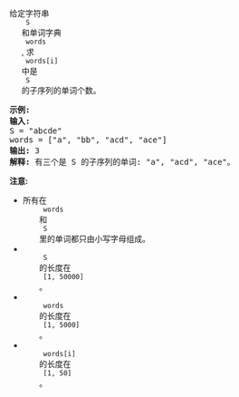 <html>
 <body>
  <p>
   给定字符串
   <code>
    S
   </code>
   和单词字典
   <code>
    words
   </code>
   , 求
   <code>
    words[i]
   </code>
   中是
   <code>
    S
   </code>
   的子序列的单词个数。
  </p>
  <pre>
<strong>示例:</strong>
<strong>输入:</strong> 
S = "abcde"
words = ["a", "bb", "acd", "ace"]
<strong>输出:</strong> 3
<strong>解释:</strong> 有三个是 S 的子序列的单词: "a", "acd", "ace"。
</pre>
  <p>
   <strong>
    注意:
   </strong>
  </p>
  <ul>
   <li>
    所有在
    <code>
     words
    </code>
    和
    <code>
     S
    </code>
    里的单词都只由小写字母组成。
   </li>
   <li>
    <code>
     S
    </code>
    的长度在
    <code>
     [1, 50000]
    </code>
    。
   </li>
   <li>
    <code>
     words
    </code>
    的长度在
    <code>
     [1, 5000]
    </code>
    。
   </li>
   <li>
    <code>
     words[i]
    </code>
    的长度在
    <code>
     [1, 50]
    </code>
    。
   </li>
  </ul>
 </body>
</html>
